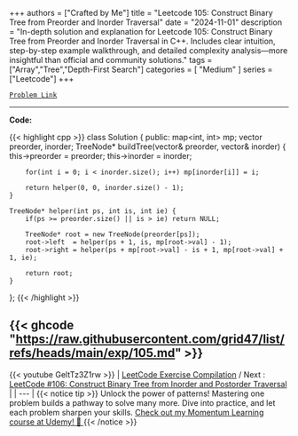 
+++
authors = ["Crafted by Me"]
title = "Leetcode 105: Construct Binary Tree from Preorder and Inorder Traversal"
date = "2024-11-01"
description = "In-depth solution and explanation for Leetcode 105: Construct Binary Tree from Preorder and Inorder Traversal in C++. Includes clear intuition, step-by-step example walkthrough, and detailed complexity analysis—more insightful than official and community solutions."
tags = ["Array","Tree","Depth-First Search"]
categories = [
    "Medium"
]
series = ["Leetcode"]
+++



[`Problem Link`](https://leetcode.com/problems/construct-binary-tree-from-preorder-and-inorder-traversal/description/)

---

**Code:**

{{< highlight cpp >}}
class Solution {
public:
    map<int, int> mp;
    vector<int> preorder, inorder;
    TreeNode* buildTree(vector<int>& preorder, vector<int>& inorder) {
        this->preorder = preorder;
        this->inorder = inorder;

        for(int i = 0; i < inorder.size(); i++) mp[inorder[i]] = i;

        return helper(0, 0, inorder.size() - 1);
    }
    
    TreeNode* helper(int ps, int is, int ie) {
        if(ps >= preorder.size() || is > ie) return NULL;

        TreeNode* root = new TreeNode(preorder[ps]);
        root->left  = helper(ps + 1, is, mp[root->val] - 1);
        root->right = helper(ps + mp[root->val] - is + 1, mp[root->val] + 1, ie);

        return root;
    }
    
};
{{< /highlight >}}

{{< ghcode "https://raw.githubusercontent.com/grid47/list/refs/heads/main/exp/105.md" >}}
---
{{< youtube GeltTz3Z1rw >}}
| [LeetCode Exercise Compilation](https://grid47.xyz/leetcode/) / Next : [LeetCode #106: Construct Binary Tree from Inorder and Postorder Traversal](https://grid47.xyz/posts/leetcode_106) |
| --- |
{{< notice tip >}}
Unlock the power of patterns! Mastering one problem builds a pathway to solve many more. Dive into practice, and let each problem sharpen your skills. [Check out my Momentum Learning course at Udemy! 🚀 ](https://www.udemy.com/course/algorithms-and-data-structures-in-cpp/)
{{< /notice >}}

